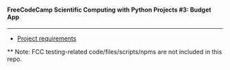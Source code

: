 #### FreeCodeCamp Scientific Computing with Python Projects #3: Budget App
---
- [Project requirements](https://www.freecodecamp.org/learn/scientific-computing-with-python/scientific-computing-with-python-projects/budget-app)

** Note: FCC testing-related code/files/scripts/npms are not included in this repo.
